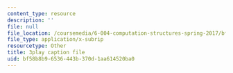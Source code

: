 ```yaml
---
content_type: resource
description: ''
file: null
file_location: /coursemedia/6-004-computation-structures-spring-2017/bf58b8b96536443b370d1aa614520ba0_Bzqpuuoq4bI.srt
file_type: application/x-subrip
resourcetype: Other
title: 3play caption file
uid: bf58b8b9-6536-443b-370d-1aa614520ba0
---
```

